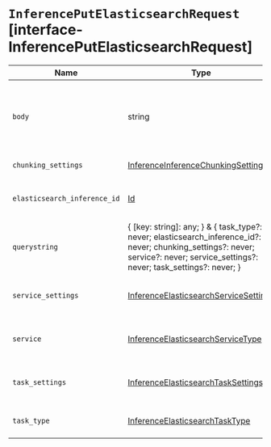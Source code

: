 # `InferencePutElasticsearchRequest` [interface-InferencePutElasticsearchRequest]

| Name | Type | Description |
| - | - | - |
| `body` | string | ({ [key: string]: any; } & { task_type?: never; elasticsearch_inference_id?: never; chunking_settings?: never; service?: never; service_settings?: never; task_settings?: never; }) | All values in `body` will be added to the request body. |
| `chunking_settings` | [InferenceInferenceChunkingSettings](./InferenceInferenceChunkingSettings.md) | The chunking configuration object. |
| `elasticsearch_inference_id` | [Id](./Id.md) | The unique identifier of the inference endpoint. The must not match the `model_id`. |
| `querystring` | { [key: string]: any; } & { task_type?: never; elasticsearch_inference_id?: never; chunking_settings?: never; service?: never; service_settings?: never; task_settings?: never; } | All values in `querystring` will be added to the request querystring. |
| `service_settings` | [InferenceElasticsearchServiceSettings](./InferenceElasticsearchServiceSettings.md) | Settings used to install the inference model. These settings are specific to the `elasticsearch` service. |
| `service` | [InferenceElasticsearchServiceType](./InferenceElasticsearchServiceType.md) | The type of service supported for the specified task type. In this case, `elasticsearch`. |
| `task_settings` | [InferenceElasticsearchTaskSettings](./InferenceElasticsearchTaskSettings.md) | Settings to configure the inference task. These settings are specific to the task type you specified. |
| `task_type` | [InferenceElasticsearchTaskType](./InferenceElasticsearchTaskType.md) | The type of the inference task that the model will perform. |
